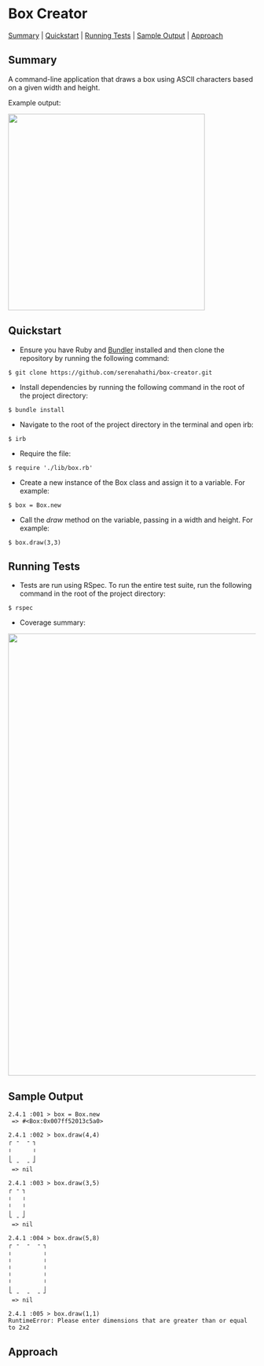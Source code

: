 
# Box Creator

[Summary](#summary) | [Quickstart](#quickstart) | [Running Tests](#tests) | [Sample Output](#output) | [Approach](#approach)

<a id ="#summary"></a>

## Summary

A command-line application that draws a box using ASCII characters based on a given width and height.

Example output: 

<img width = "400" src="https://user-images.githubusercontent.com/29439776/39396099-c472ee70-4adf-11e8-92de-9d86ba3f4b0e.png">



<a id ="#quickstart"></a>

## Quickstart

- Ensure you have Ruby and [Bundler](http://bundler.io/) installed and then clone the repository by running the following command:

```
$ git clone https://github.com/serenahathi/box-creator.git
```

* Install dependencies by running the following command in the root of the project directory:

```
$ bundle install
```


* Navigate to the root of the project directory in the terminal and open irb: 

```
$ irb
```

* Require the file:

```
$ require './lib/box.rb'
```

* Create a new instance of the Box class and assign it to a variable. For example:

```
$ box = Box.new
```

* Call the *draw* method on the variable, passing in a width and height. For example:

```
$ box.draw(3,3)
```

<a id ="#tests"></a>

## Running Tests

- Tests are run using RSpec. To run the entire test suite, run the following command in the root of the project directory:

```
$ rspec
```

- Coverage summary:

<img width = "900" src="https://user-images.githubusercontent.com/29439776/39401742-b8c6e670-4b44-11e8-8049-75c5567a5176.png">

<a id ="#output"></a>

## Sample Output

```
2.4.1 :001 > box = Box.new
 => #<Box:0x007ff52013c5a0>

2.4.1 :002 > box.draw(4,4)
┌ ╶  ╶ ┐
╷      ╷
╷      ╷
└ ╶  ╶ ┘
 => nil

2.4.1 :003 > box.draw(3,5)
┌ ╶ ┐
╷   ╷
╷   ╷
╷   ╷
└ ╶ ┘
 => nil

2.4.1 :004 > box.draw(5,8)
┌ ╶  ╶  ╶ ┐
╷         ╷
╷         ╷
╷         ╷
╷         ╷
╷         ╷
╷         ╷
└ ╶  ╶  ╶ ┘
 => nil

2.4.1 :005 > box.draw(1,1)
RuntimeError: Please enter dimensions that are greater than or equal to 2x2
```

<a id ="#approach"></a>

## Approach
